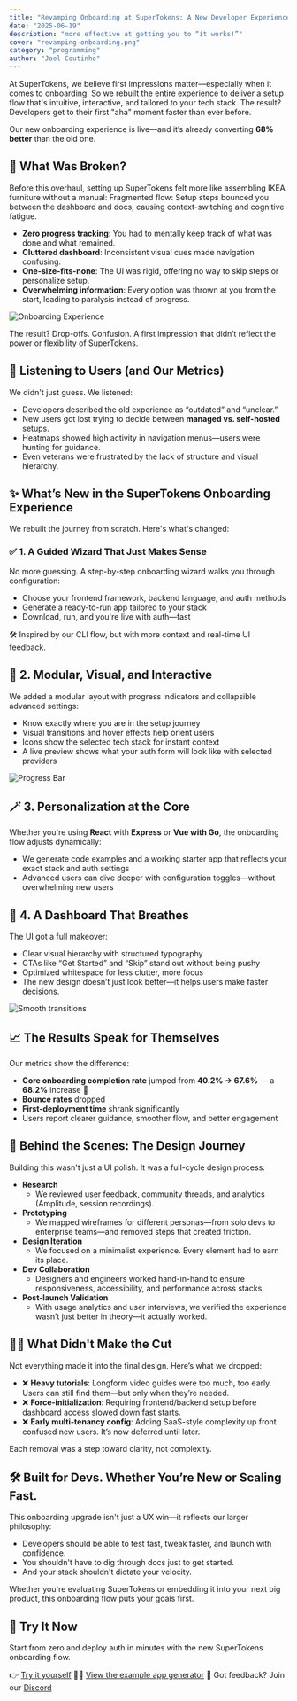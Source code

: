 ```yaml
---
title: "Revamping Onboarding at SuperTokens: A New Developer Experience from the Ground Up"
date: "2025-06-19"
description: "more effective at getting you to “it works!”"
cover: "revamping-onboarding.png"
category: "programming"
author: "Joel Coutinho"
---
```


At SuperTokens, we believe first impressions matter—especially when it comes to onboarding. So we rebuilt the entire experience to deliver a setup flow that's intuitive, interactive, and tailored to your tech stack. The result? Developers get to their first "aha" moment faster than ever before.

Our new onboarding experience is live—and it’s already converting **68% better** than the old one.

## 🧩 What Was Broken?
Before this overhaul, setting up SuperTokens felt more like assembling IKEA furniture without a manual:
Fragmented flow: Setup steps bounced you between the dashboard and docs, causing context-switching and cognitive fatigue.

- **Zero progress tracking**: You had to mentally keep track of what was done and what remained.
- **Cluttered dashboard**: Inconsistent visual cues made navigation confusing.
- **One-size-fits-none**: The UI was rigid, offering no way to skip steps or personalize setup.
- **Overwhelming information**: Every option was thrown at you from the start, leading to paralysis instead of progress.

![Onboarding Experience](./old-experience.png)

The result? Drop-offs. Confusion. A first impression that didn’t reflect the power or flexibility of SuperTokens.


## 🧭 Listening to Users (and Our Metrics)

We didn't just guess. We listened:

- Developers described the old experience as “outdated” and “unclear.”
- New users got lost trying to decide between **managed vs. self-hosted** setups.
- Heatmaps showed high activity in navigation menus—users were hunting for guidance.
- Even veterans were frustrated by the lack of structure and visual hierarchy.

## ✨ What’s New in the SuperTokens Onboarding Experience

We rebuilt the journey from scratch. Here's what's changed:

### ✅ 1. A Guided Wizard That Just Makes Sense

No more guessing. A step-by-step onboarding wizard walks you through configuration:

- Choose your frontend framework, backend language, and auth methods
- Generate a ready-to-run app tailored to your stack
- Download, run, and you're live with auth—fast

🛠️ Inspired by our CLI flow, but with more context and real-time UI feedback.

## 🧱 2. Modular, Visual, and Interactive

We added a modular layout with progress indicators and collapsible advanced settings:

- Know exactly where you are in the setup journey
- Visual transitions and hover effects help orient users
- Icons show the selected tech stack for instant context
- A live preview shows what your auth form will look like with selected providers

![Progress Bar](./progress-bar.png)


## 🪄 3. Personalization at the Core

Whether you're using **React** with **Express** or **Vue with Go**, the onboarding flow adjusts dynamically:

- We generate code examples and a working starter app that reflects your exact stack and auth settings
- Advanced users can dive deeper with configuration toggles—without overwhelming new users

## 🧼 4. A Dashboard That Breathes

The UI got a full makeover:

- Clear visual hierarchy with structured typography
- CTAs like “Get Started” and “Skip” stand out without being pushy
- Optimized whitespace for less clutter, more focus
- The new design doesn’t just look better—it helps users make faster decisions.

![Smooth transitions](./smooth-transition.gif)

## 📈 The Results Speak for Themselves

Our metrics show the difference:

- **Core onboarding completion rate** jumped from **40.2% → 67.6%** — a **68.2%** increase 🚀
- **Bounce rates** dropped
- **First-deployment time** shrank significantly
- Users report clearer guidance, smoother flow, and better engagement


## 🧪 Behind the Scenes: The Design Journey

Building this wasn't just a UI polish. It was a full-cycle design process:

- **Research**
  - We reviewed user feedback, community threads, and analytics (Amplitude, session recordings).
- **Prototyping**
  - We mapped wireframes for different personas—from solo devs to enterprise teams—and removed steps that created friction.
- **Design Iteration**
  - We focused on a minimalist experience. Every element had to earn its place.
- **Dev Collaboration**
  - Designers and engineers worked hand-in-hand to ensure responsiveness, accessibility, and performance across stacks.
- **Post-launch Validation**
  - With usage analytics and user interviews, we verified the experience wasn’t just better in theory—it actually worked.

## 🙅‍♂️ What Didn't Make the Cut

Not everything made it into the final design. Here’s what we dropped:

- ❌ **Heavy tutorials**: Longform video guides were too much, too early. Users can still find them—but only when they’re needed.
- ❌ **Force-initialization**: Requiring frontend/backend setup before dashboard access slowed down fast starts.
- ❌ **Early multi-tenancy config**: Adding SaaS-style complexity up front confused new users. It’s now deferred until later.

Each removal was a step toward clarity, not complexity.

## 🛠 Built for Devs. Whether You’re New or Scaling Fast.

This onboarding upgrade isn't just a UX win—it reflects our larger philosophy:

- Developers should be able to test fast, tweak faster, and launch with confidence.
- You shouldn't have to dig through docs just to get started.
- And your stack shouldn't dictate your velocity.

Whether you're evaluating SuperTokens or embedding it into your next big product, this onboarding flow puts your goals first.

## 🚀 Try It Now

Start from zero and deploy auth in minutes with the new SuperTokens onboarding flow.

👉 [Try it yourself](https://supertokens.com)
🧑‍💻 [View the example app generator](https://github.com/supertokens/create-supertokens-app)
💬 Got feedback? Join our [Discord](https://supertokens.com/discord)